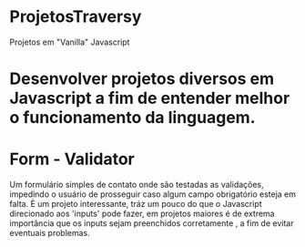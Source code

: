 # ProjetosTraversy
Projetos em "Vanilla" Javascript 

# Desenvolver projetos diversos em Javascript a fim de entender melhor o funcionamento da linguagem.

# Form - Validator
  Um formulário simples de contato onde são testadas as validações, impedindo o usuário de prosseguir caso algum campo obrigatório esteja em falta. 
  È um projeto interessante, tráz um pouco do que o Javascript direcionado aos 'inputs' pode fazer, em projetos maiores é de extrema importância que os inputs sejam preenchidos corretamente , a fim de evitar eventuais problemas.
